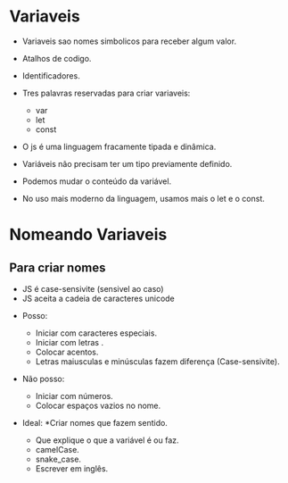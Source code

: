 # Variaveis

* Variaveis sao nomes simbolicos para receber algum valor.
* Atalhos de codigo.
* Identificadores.
* Tres palavras reservadas para criar variaveis:
    * var
    * let
    * const

* O js é uma linguagem fracamente tipada e dinâmica.
* Variáveis não precisam ter um tipo previamente definido.
* Podemos mudar o conteúdo da variável.
* No uso mais moderno da linguagem, usamos mais o let e o const.

# Nomeando Variaveis
## Para criar nomes

* JS é case-sensivite (sensivel ao caso)
* JS aceita a cadeia de caracteres unicode

- Posso:
    * Iniciar com caracteres especiais.
    * Iniciar com letras .
    * Colocar acentos.
    * Letras maiusculas e minúsculas fazem diferença (Case-sensivite).

- Não posso:
    * Iniciar com números.
    * Colocar espaços vazios no nome.

- Ideal:
    *Criar nomes que fazem sentido.
    * Que explique o que a variável é ou faz.
    * camelCase.
    * snake_case.
    * Escrever em inglês.